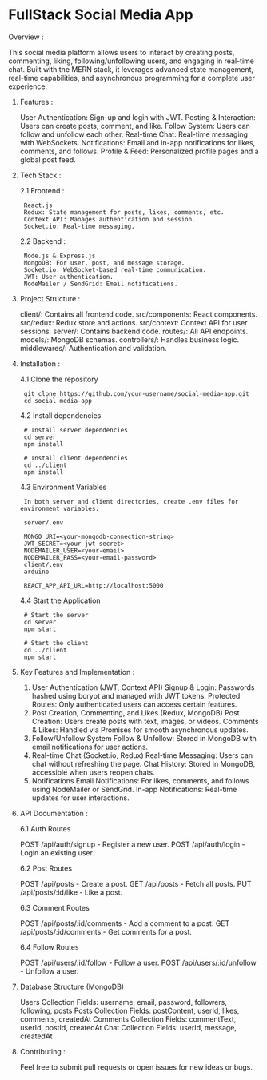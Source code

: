 # FullStack Social Media App

Overview :

This social media platform allows users to interact by creating posts, commenting, liking, following/unfollowing users, and engaging in real-time chat. Built with the MERN stack, it leverages advanced state management, real-time capabilities, and asynchronous programming for a complete user experience.

1. Features :   

    User Authentication: Sign-up and login with JWT.
    Posting & Interaction: Users can create posts, comment, and like.
    Follow System: Users can follow and unfollow each other.
    Real-time Chat: Real-time messaging with WebSockets.
    Notifications: Email and in-app notifications for likes, comments, and follows.
    Profile & Feed: Personalized profile pages and a global post feed.

2. Tech Stack :

    2.1 Frontend :

        React.js
        Redux: State management for posts, likes, comments, etc.
        Context API: Manages authentication and session.
        Socket.io: Real-time messaging.

    2.2 Backend :

        Node.js & Express.js
        MongoDB: For user, post, and message storage.
        Socket.io: WebSocket-based real-time communication.
        JWT: User authentication.
        NodeMailer / SendGrid: Email notifications.

3. Project Structure :

    client/: Contains all frontend code.
    src/components: React components.
    src/redux: Redux store and actions.
    src/context: Context API for user sessions.
    server/: Contains backend code.
    routes/: All API endpoints.
    models/: MongoDB schemas.
    controllers/: Handles business logic.
    middlewares/: Authentication and validation.

4. Installation :

    4.1 Clone the repository

        git clone https://github.com/your-username/social-media-app.git
        cd social-media-app
        
    4.2 Install dependencies


        # Install server dependencies
        cd server
        npm install

        # Install client dependencies
        cd ../client
        npm install

    4.3 Environment Variables

        In both server and client directories, create .env files for environment variables.

        server/.env
       
        MONGO_URI=<your-mongodb-connection-string>
        JWT_SECRET=<your-jwt-secret>
        NODEMAILER_USER=<your-email>
        NODEMAILER_PASS=<your-email-password>
        client/.env
        arduino
    
        REACT_APP_API_URL=http://localhost:5000

    4.4 Start the Application

        # Start the server
        cd server
        npm start

        # Start the client
        cd ../client
        npm start

5. Key Features and Implementation :

    1. User Authentication (JWT, Context API)
    Signup & Login: Passwords hashed using bcrypt and managed with JWT tokens.
    Protected Routes: Only authenticated users can access certain features.
    2. Post Creation, Commenting, and Likes (Redux, MongoDB)
    Post Creation: Users create posts with text, images, or videos.
    Comments & Likes: Handled via Promises for smooth asynchronous updates.
    3. Follow/Unfollow System
    Follow & Unfollow: Stored in MongoDB with email notifications for user actions.
    4. Real-time Chat (Socket.io, Redux)
    Real-time Messaging: Users can chat without refreshing the page.
    Chat History: Stored in MongoDB, accessible when users reopen chats.
    5. Notifications
    Email Notifications: For likes, comments, and follows using NodeMailer or SendGrid.
    In-app Notifications: Real-time updates for user interactions.

6. API Documentation :

    6.1 Auth Routes

    POST /api/auth/signup - Register a new user.
    POST /api/auth/login - Login an existing user.

    6.2 Post Routes

    POST /api/posts - Create a post.
    GET /api/posts - Fetch all posts.
    PUT /api/posts/:id/like - Like a post.

    6.3 Comment Routes

    POST /api/posts/:id/comments - Add a comment to a post.
    GET /api/posts/:id/comments - Get comments for a post.

    6.4 Follow Routes

    POST /api/users/:id/follow - Follow a user.
    POST /api/users/:id/unfollow - Unfollow a user.

7. Database Structure (MongoDB)

    Users Collection
    Fields: username, email, password, followers, following, posts
    Posts Collection
    Fields: postContent, userId, likes, comments, createdAt
    Comments Collection
    Fields: commentText, userId, postId, createdAt
    Chat Collection
    Fields: userId, message, createdAt
    
8. Contributing :

    Feel free to submit pull requests or open issues for new ideas or bugs.
